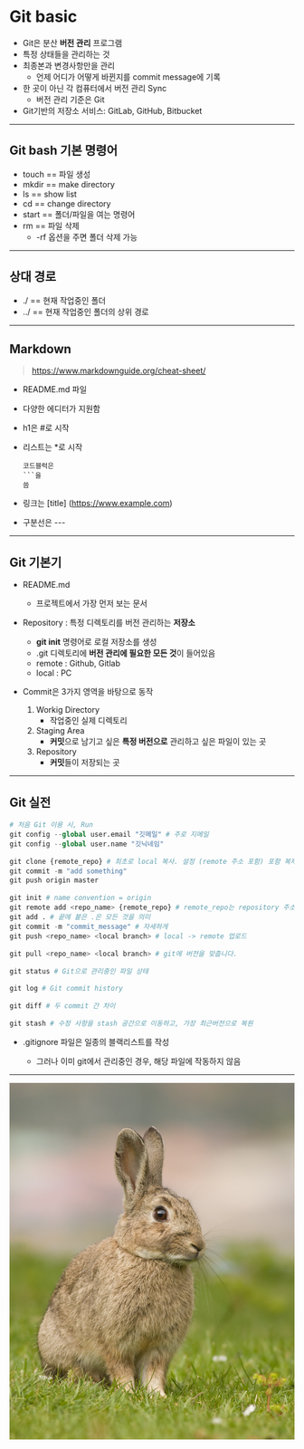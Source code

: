 # Git basic

* Git은 분산 **버전 관리** 프로그램
* 특정 상태들을 관리하는 것
* 최종본과 변경사항만을 관리
  * 언제 어디가 어떻게 바뀐지를 commit message에 기록
* 한 곳이 아닌 각 컴퓨터에서 버전 관리 Sync
  * 버전 관리 기준은 Git
* Git기반의 저장소 서비스: GitLab, GitHub, Bitbucket

------

## Git bash 기본 명령어

* touch == 파일 생성
* mkdir == make directory
* ls == show list
* cd == change directory
* start == 폴더/파일을 여는 명령어
* rm == 파일 삭제
  * -rf 옵션을 주면 폴더 삭제 가능

-----

## 상대 경로

* ./ == 현재 작업중인 폴더
* ../ == 현재 작업중인 폴더의 상위 경로

-----

## Markdown

> https://www.markdownguide.org/cheat-sheet/

* README.md 파일

* 다양한 에디터가 지원함

* h1은 #로 시작

* 리스트는 *로 시작
  
  ```
  코드블럭은 
  ```을 
  씀
  ```

* 링크는 [title] (https://www.example.com)

* 구분선은 ---

----

## Git 기본기

* README.md
  
  * 프로젝트에서 가장 먼저 보는 문서

* Repository : 특정 디렉토리를 버전 관리하는 **저장소**
  
  * **git init** 명령어로 로컬 저장소를 생성
  * .git 디렉토리에 **버전 관리에 필요한 모든 것**이 들어있음
  * remote : Github, Gitlab
  * local : PC

* Commit은 3가지 영역을 바탕으로 동작
  
  1. Workig Directory
     * 작업중인 실제 디렉토리
  2. Staging Area
     * **커밋**으로 남기고 싶은 **특정 버전으로** 관리하고 싶은 파일이 있는 곳
  3. Repository
     * **커밋**들이 저장되는 곳

---

## Git 실전

```python
# 처음 Git 이용 시, Run
git config --global user.email "깃메일" # 주로 지메일
git config --global user.name "깃닉네임"
```

```python
git clone {remote_repo} # 최초로 local 복사. 설정 (remote 주소 포함) 포함 복제
git commit -m "add something"
git push origin master
```

```python
git init # name convention = origin
git remote add <repo_name> {remote_repo} # remote_repo는 repository 주소
git add . # 끝에 붙은 .은 모든 것을 의미
git commit -m "commit_message" # 자세하게
git push <repo_name> <local branch> # local -> remote 업로드
```

```python
git pull <repo_name> <local branch> # git에 버전을 맞춥니다.
```

```python
git status # Git으로 관리중인 파일 상태
```

```python
git log # Git commit history
```

```python
git diff # 두 commit 간 차이
```

```python
git stash # 수정 사항을 stash 공간으로 이동하고, 가장 최근버전으로 복원
```

* .gitignore 파일은 일종의 블랙리스트를 작성
  
  * 그러나 이미 git에서 관리중인 경우, 해당 파일에 작동하지 않음

----

![토끼 사진](./img/Oryctolagus_cuniculus_Tasmania_2.jpg)